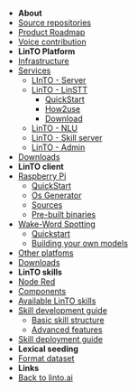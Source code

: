 - **About**
- [Source repositories](repos)
- [Product Roadmap](roadmap)
- [Voice contribution](wakemeup)
- **LinTO Platform**
- [Infrastructure](infra)
- [Services](services/services)
    - [LInTO - Server](services/server)
    - [LinTO - LinSTT](services/linstt)
        - [QuickStart](services/linstt_quickstart)
        - [How2use](services/linstt_howtouse)
        - [Download](services/linstt_download)
    - [LinTO - NLU](services/nlu)
    - [LinTO - Skill server](services/skill)
    - [LinTO - Admin](services/admin)
- [Downloads](services/download)
- **LinTO client**
- [Raspberry Pi](client/rpi)
    - [QuickStart](client/rpi_quickstart)
    - [Os Generator](client/osgenerator)
    - [Sources](client/rpi_sources)
    - [Pre-built binaries](client/rpi_prebuilts)
- [Wake-Word Spotting](client/embedded_hotword)
    - [Quickstart](client/hotword)
    - [Building your own models](client/custom_hotword)
- [Other platfoms](client/other)
- [Downloads](client/download)
- **LinTO skills**
- [Node Red](skills/nodered)
- [Components](skills/components)
- [Available LinTO skills](skills/list)
- [Skill development guide](skills/devguide/intro)
    - [Basic skill structure](skills/devguide/basic)
    - [Advanced features](skills/devguide/advanced)
- [Skill deployment guide](skills/depguide)
- **Lexical seeding**
- [Format dataset](lexical_seeding/format)
- **Links**
- <a href="https://linto.ai" target="_self">Back to linto.ai</a>